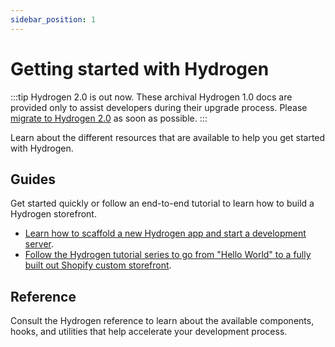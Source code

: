 ```yaml
---
sidebar_position: 1
---
```


# Getting started with Hydrogen


:::tip
Hydrogen 2.0 is out now. These archival Hydrogen 1.0 docs are provided only to assist developers during their upgrade process. Please [migrate to Hydrogen 2.0](https://shopify.dev/docs/custom-storefronts/hydrogen/migrate-hydrogen-remix) as soon as possible.
:::



Learn about the different resources that are available to help you get started with Hydrogen.

## Guides

Get started quickly or follow an end-to-end tutorial to learn how to build a Hydrogen storefront.

- [Learn how to scaffold a new Hydrogen app and start a development server](/tutorials/getting-started/quickstart/).
- [Follow the Hydrogen tutorial series to go from "Hello World" to a fully built out Shopify custom storefront](/tutorials/getting-started/tutorial/).

## Reference

Consult the Hydrogen reference to learn about the available components, hooks, and utilities that help accelerate your development process.
